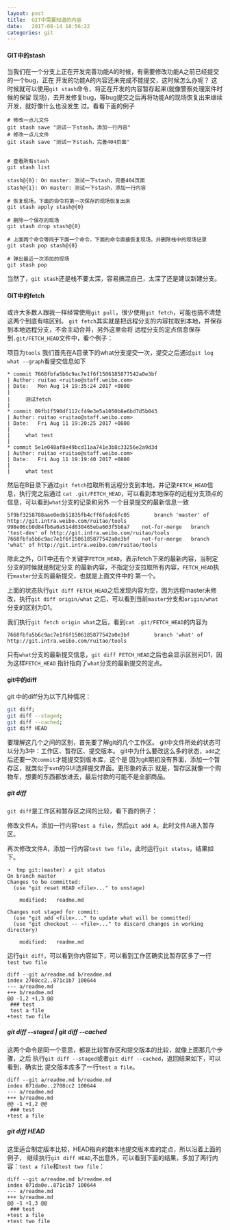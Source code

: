 ```yaml
---
layout: post
title:  GIT中需要知道的内容
date:   2017-08-14 18:56:22
categories: git
---
```

#### GIT中的stash
当我们在一个分支上正在开发完善功能A的时候，有需要修改功能A之前已经提交的一个bug，正在
开发的功能A的内容还未完成不能提交，这时候怎么办呢？
这时候就可以使用`git stash`命令，将正在开发的内容暂存起来(就像警察处理案件时候的保留
现场)，去开发修复bug，等bug提交之后再将功能A的现场恢复出来继续开发，就好像什么也没发生
过。看看下面的例子
```
# 修改一点儿文件
git stash save "测试一下stash，添加一行内容"
# 修改一点儿文件
git stash save "测试一下stash，完善404页面"


# 查看所有stash
git stash list

stash@{0}: On master: 测试一下stash，完善404页面
stash@{1}: On master: 测试一下stash，添加一行内容

# 恢复现场，下面的命令将第一次保存的现场恢复出来
git stash apply stash@{0}

# 删除一个保存的现场
git stash drop stash@{0}

# 上面两个命令等同于下面一个命令，下面的命令直接恢复现场，并删除栈中的现场记录 
git stash pop stash@{0}

# 弹出最近一次添加的现场
git stash pop
```
当然了，`git stash`还是栈不要太深，容易搞混自己，太深了还是建议新建分支。

#### GIT中的fetch
或许大多数人跟我一样经常使用`git pull`，很少使用`git fetch`，可能也搞不清楚这两个到底有啥区别。
`git fetch`其实就是把远程分支的内容拉取到本地，并保存到本地远程分支，不会主动合并，另外这里会将
远程分支的定点信息保存到`.git/FETCH_HEAD`文件中，看个例子：

项目为`tools`
我们首先在A目录下的what分支提交一次，提交之后通过`git log what --graph`看提交信息如下
```
* commit 7668fbfa5b6c9ac7e1f6f1506185877542a0e3bf
| Author: ruitao <ruitao@staff.weibo.com>
| Date:   Mon Aug 14 19:35:24 2017 +0800
|
|     测试fetch
|
* commit 09fb1f590df112cf49e3e5a1050b8e6bd7d5b043
| Author: ruitao <ruitao@staff.weibo.com>
| Date:   Fri Aug 11 19:20:25 2017 +0800
|
|     what test
|
* commit 5e1e048af8e49bcd11aa741e3b8c33256e2a9d3d
| Author: ruitao <ruitao@staff.weibo.com>
| Date:   Fri Aug 11 19:19:40 2017 +0800
|
|     what test
```
然后在B目录下通过`git fetch`拉取所有远程分支到本地，并记录`FETCH_HEAD`信息，执行完之后通过
`cat .git/FETCH_HEAD`，可以看到本地保存的远程分支顶点的信息，可以看到`what`分支的记录和另外
一个目录提交的最新信息一致
```
5f9bf3258788aae0edb51835fb4cff6fadc6fc05        branch 'master' of http://git.intra.weibo.com/ruitao/tools
998e06cb0d84fb6a0a514d030465eba603f5b8a7    not-for-merge   branch 'test-dev' of http://git.intra.weibo.com/ruitao/tools
7668fbfa5b6c9ac7e1f6f1506185877542a0e3bf    not-for-merge   branch 'what' of http://git.intra.weibo.com/ruitao/tools
```
除此之外，GIT中还有个关键字`FETCH_HEAD`，表示fetch下来的最新内容，当制定分支的时候就是制定分支
的最新内容，不指定分支拉取所有内容，`FETCH_HEAD`执行`master`分支的最新提交，也就是上面文件中的
第一个。

上面的状态执行`git diff FETCH_HEAD`之后发现内容为空，因为远程master未修改，执行`git diff origin/what`
之后，可以看到当前`master`分支和`origin/what`分支的区别为D1。

我们执行`git fetch origin what`之后，看到`cat .git/FETCH_HEAD`的内容为
```
7668fbfa5b6c9ac7e1f6f1506185877542a0e3bf        branch 'what' of http://git.intra.weibo.com/ruitao/tools
```
只有`what`分支的最新提交信息，`git diff FETCH_HEAD`之后也会显示区别问D1，因为这样`FETCH_HEAD`
指针指向了`what`分支的最新提交的定点。

#### git中的diff
git 中的diff分为以下几种情况：
```sh
git diff;
git diff --staged;
git diff --cached;
git diff HEAD
```
要理解这几个之间的区别，首先要了解git的几个工作区。
git中文件所处的状态可以分为3中：工作区、暂存区、提交版本。
git中为什么要改这么多的状态，`add`之后还要一次`commit`才能提交到版本库，这个是
因为git期初没有界面，添加一个暂存区，就类似于svn的GUI选择提交界面。更形象的表示
就是，暂存区就像一个购物车，想要的东西都放进去，最后付款的可能不是全部商品。

##### git diff
`git diff`是工作区和暂存区之间的比较，看下面的例子：

修改文件A，添加一行内容`test a file`，然后`git add A`，此时文件A进入暂存区。

再次修改文件A，添加一行内容`test two file`，此时运行`git status`，结果如下。

```
➜  tmp git:(master) ✗ git status
On branch master
Changes to be committed:
  (use "git reset HEAD <file>..." to unstage)

	modified:   readme.md

Changes not staged for commit:
  (use "git add <file>..." to update what will be committed)
  (use "git checkout -- <file>..." to discard changes in working directory)

	modified:   readme.md
```

运行`git diff`，可以看到你内容如下，可以看到工作区确实比暂存区多了一行
`test two file`

```
diff --git a/readme.md b/readme.md
index 2708cc2..871c1b7 100644
--- a/readme.md
+++ b/readme.md
@@ -1,2 +1,3 @@
 ### test
 test a file
+test two file
```

##### git diff --staged | git diff --cached
这两个命令是同一个意思，都是比较暂存区和提交版本的比较，就像上面那几个步骤，之后
执行`git diff --staged`或者`git diff --cached`，返回结果如下，可以看到，确实比
提交版本库多了一行`test a file`。
```
diff --git a/readme.md b/readme.md
index 071da0e..2708cc2 100644
--- a/readme.md
+++ b/readme.md
@@ -1 +1,2 @@
 ### test
+test a file
```

#####  git diff HEAD
这里适合制定版本比较，HEAD指向的数本地提交版本库的定点，所以沿着上面的例子，
继续执行`git diff HEAD`,不出意外，可以看到下面的结果，多加了两行内容：`test
 a file`和`test two file`：
```
diff --git a/readme.md b/readme.md
index 071da0e..871c1b7 100644
--- a/readme.md
+++ b/readme.md
@@ -1 +1,3 @@
 ### test
+test a file
+test two file
```
